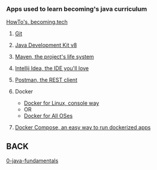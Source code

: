 ### Apps used to learn becoming's java curriculum

[HowTo's, becoming.tech](https://www.youtube.com/playlist?list=PLPkoWZmDIKwAzpACaUFDWGqTKKXVwpVBN)

1. [Git](https://git-scm.com/)

1. [Java Development Kit v8](https://www.oracle.com/technetwork/java/javase/downloads/jdk8-downloads-2133151.html)

1. [Maven, the project's life system](https://maven.apache.org/download.cgi)

1. [Intellij Idea, the IDE you'll love](https://www.jetbrains.com/idea/download)

1. [Postman, the REST client](https://www.getpostman.com/downloads/)

1. Docker

    - [Docker for Linux, console way](https://docs.docker.com/install/linux/docker-ce/ubuntu/)
    - OR
    - [Docker for All OSes](https://hub.docker.com/search/?type=edition&offering=community)

1. [Docker Compose, an easy way to run dockerized apps](https://docs.docker.com/compose/)

## BACK

[0-java-fundamentals](README.md)
